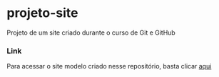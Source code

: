 # projeto-site
 Projeto de um site criado durante o curso de Git e GitHub

### Link 
Para acessar o site modelo criado nesse repositório, basta clicar [aqui](https://gustavoguanabara.github.io/projeto-site/index.html)
